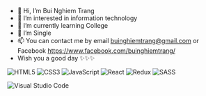 - 👋 Hi, I’m Bui Nghiem Trang
- 👀 I’m interested in information technology
- 🌱 I’m currently learning College
- 💞️ I’m Single
- 📫 You can contact me by email buinghiemtrang@gmail.com or Facebook https://www.facebook.com/buinghiemtrang/
- Wish you a good day ✨✨✨

![HTML5](https://img.shields.io/badge/html5-%23E34F26.svg?style=for-the-badge&logo=html5&logoColor=white) ![CSS3](https://img.shields.io/badge/css3-%231572B6.svg?style=for-the-badge&logo=css3&logoColor=white) ![JavaScript](https://img.shields.io/badge/javascript-%23323330.svg?style=for-the-badge&logo=javascript&logoColor=%23F7DF1E) ![React](https://img.shields.io/badge/react-%2320232a.svg?style=for-the-badge&logo=react&logoColor=%2361DAFB) ![Redux](https://img.shields.io/badge/redux-%23593d88.svg?style=for-the-badge&logo=redux&logoColor=white) ![SASS](https://img.shields.io/badge/SASS-hotpink.svg?style=for-the-badge&logo=SASS&logoColor=white)


![Visual Studio Code](https://img.shields.io/badge/Visual%20Studio%20Code-0078d7.svg?style=for-the-badge&logo=visual-studio-code&logoColor=white)
<!---
buinghiemtrang/buinghiemtrang is a ✨ special ✨ repository because its `README.md` (this file) appears on your GitHub profile.
You can click the Preview link to take a look at your changes.
--->
